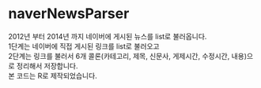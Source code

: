 # naverNewsParser

 2012년 부터 2014년 까지 네이버에 게시된 뉴스를 list로 불러옵니다.<br>
 1단계는 네이버에 직접 게시된 링크를 list로 불러오고<br>
 2단계는 링크를 불러서 6개 콜론(카테고리, 제목, 신문사, 게제시간, 수정시간, 내용)으로 정리해서 저장합니다.<br>
 본 코드는 R로 제작되었습니다.
